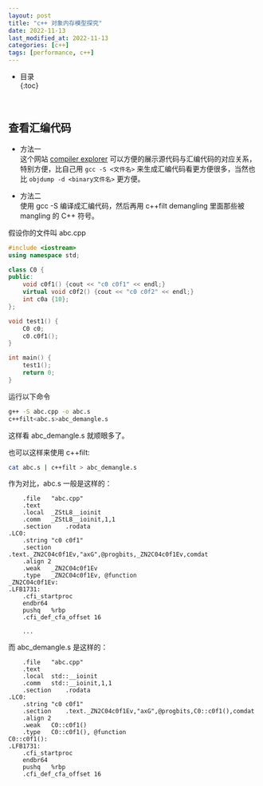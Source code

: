 ```yaml
---
layout: post
title: "c++ 对象内存模型探究"
date: 2022-11-13
last_modified_at: 2022-11-13
categories: [c++]
tags: [performance, c++]
---
```


* 目录  
{:toc}
<br/>


## 查看汇编代码

* 方法一  
这个网站 [compiler explorer](https://gcc.godbolt.org/) 可以方便的展示源代码与汇编代码的对应关系，特别方便，比自己用 `gcc -S <文件名>` 来生成汇编代码看更方便很多，当然也比 `objdump -d <binary文件名>` 更方便。    

* 方法二  
使用 gcc -S 编译成汇编代码，然后再用 c++filt demangling 里面那些被 mangling 的 C++ 符号。    

假设你的文件叫 abc.cpp   

```cpp
#include <iostream>
using namespace std;

class C0 {
public:
    void c0f1() {cout << "c0 c0f1" << endl;}
    virtual void c0f2() {cout << "c0 c0f2" << endl;}
    int c0a {10};
};

void test1() {
    C0 c0;
    c0.c0f1();
}

int main() {
    test1();
    return 0;
}
```

运行以下命令   

```bash
g++ -S abc.cpp -o abc.s
c++filt<abc.s>abc_demangle.s
```

这样看 abc_demangle.s 就顺眼多了。     

也可以这样来使用 c++filt:   

```bash
cat abc.s | c++filt > abc_demangle.s
```

作为对比，abc.s 一般是这样的：    

```assembly
	.file	"abc.cpp"
	.text
	.local	_ZStL8__ioinit
	.comm	_ZStL8__ioinit,1,1
	.section	.rodata
.LC0:
	.string	"c0 c0f1"
	.section	.text._ZN2C04c0f1Ev,"axG",@progbits,_ZN2C04c0f1Ev,comdat
	.align 2
	.weak	_ZN2C04c0f1Ev
	.type	_ZN2C04c0f1Ev, @function
_ZN2C04c0f1Ev:
.LFB1731:
	.cfi_startproc
	endbr64
	pushq	%rbp
	.cfi_def_cfa_offset 16

    ...
```

而 abc_demangle.s 是这样的：    

```assembly
	.file	"abc.cpp"
	.text
	.local	std::__ioinit
	.comm	std::__ioinit,1,1
	.section	.rodata
.LC0:
	.string	"c0 c0f1"
	.section	.text._ZN2C04c0f1Ev,"axG",@progbits,C0::c0f1(),comdat
	.align 2
	.weak	C0::c0f1()
	.type	C0::c0f1(), @function
C0::c0f1():
.LFB1731:
	.cfi_startproc
	endbr64
	pushq	%rbp
	.cfi_def_cfa_offset 16
```